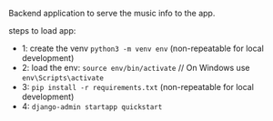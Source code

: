 Backend application to serve the music info to the app.

steps to load app:

* 1: create the venv `python3 -m venv env` (non-repeatable for local development)
* 2: load the env: `source env/bin/activate`  // On Windows use `env\Scripts\activate`
* 3: `pip install -r requirements.txt` (non-repeatable for local development)
* 4: `django-admin startapp quickstart`
